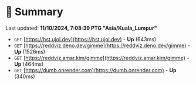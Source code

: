 # 📖 Summary
Last updated: **11/10/2024, 7:08:39 PTG "Asia/Kuala_Lumpur"**

- `GET` [https://hst.ujol.dev](https://hst.ujol.dev) - **Up** (643ms)
- `GET` [https://reddviz.deno.dev/gimme](https://reddviz.deno.dev/gimme) - **Up** (1526ms)
- `GET` [https://reddviz.amar.kim/gimme](https://reddviz.amar.kim/gimme) - **Up** (464ms)
- `GET` [https://dumb.onrender.com](https://dumb.onrender.com) - **Up** (340ms)
